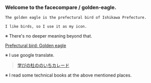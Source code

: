 ### Welcome to the facecompare  / golden-eagle.

```markdown
The golden eagle is the prefectural bird of Ishikawa Prefecture.

I like birds, so I use it as my icon.
```

※ There's no deeper meaning beyond that.

[Prefectural bird: Golden eagle](https://www.pref.ishikawa.lg.jp/hakusan/inuwasi/index.html)

※ I use google translate.

> [学びの杜ののいちカレード](https://www.kaleido-nono1.jp/)

※ I read some technical books at the above mentioned places.